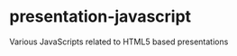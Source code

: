 presentation-javascript
=======================

Various JavaScripts related to HTML5 based presentations